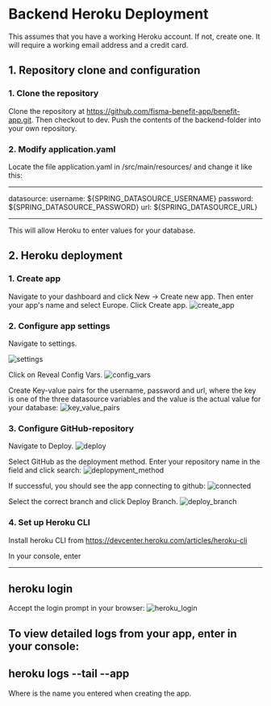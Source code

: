 # Backend Heroku Deployment

This assumes that you have a working Heroku account. If not, create one. It will require a working email address and a credit card.

## 1. Repository clone and configuration

### 1. Clone the repository

Clone the repository at https://github.com/fisma-benefit-app/benefit-app.git. Then checkout to dev. Push the contents of the backend-folder into your own repository.

### 2. Modify application.yaml

Locate the file application.yaml in /src/main/resources/ and change it like this:

---

  datasource:
    username: ${SPRING_DATASOURCE_USERNAME}
    password: ${SPRING_DATASOURCE_PASSWORD}
    url: ${SPRING_DATASOURCE_URL}

---

This will allow Heroku to enter values for your database.

## 2. Heroku deployment

### 1. Create app

Navigate to your dashboard and click New -> Create new app.
Then enter your app's name and select Europe. Click Create app.
![create_app](https://github.com/user-attachments/assets/488a00e8-afd2-4e81-b447-d8cb1a0ab2f4)

### 2. Configure app settings

Navigate to settings.

![settings](https://github.com/user-attachments/assets/f691c7cd-d5db-4053-b6ca-c7e71a5f53e9)

Click on Reveal Config Vars.
![config_vars](https://github.com/user-attachments/assets/c2f02485-8848-4cc8-a8bd-bba06ce1ba50)

Create Key-value pairs for the username, password and url, where the key is one of the three datasource variables and the value is the actual value for your database:
![key_value_pairs](https://github.com/user-attachments/assets/29dbd1fb-334b-4d15-b250-bcec345f58c3)


### 3. Configure GitHub-repository

Navigate to Deploy.
![deploy](https://github.com/user-attachments/assets/be709d52-c8dc-4aea-8f89-cb09398cbf54)

Select GitHub as the deployment method.
Enter your repository name in the field and click search:
![deplopyment_method](https://github.com/user-attachments/assets/87301025-fe9b-4633-be82-2135a8b2276b)


If successful, you should see the app connecting to github:
![connected](https://github.com/user-attachments/assets/8dfc8207-ba6d-4ec2-8855-be8014b69346)

Select the correct branch and click Deploy Branch.
![deploy_branch](https://github.com/user-attachments/assets/e0c7c4aa-78d8-4d2e-8fdf-3c8d3ab6f543)

### 4. Set up Heroku CLI

Install heroku CLI from https://devcenter.heroku.com/articles/heroku-cli

In your console, enter 

---
heroku login
---

Accept the login prompt in your browser:
![heroku_login](https://github.com/user-attachments/assets/c821ff72-7371-4dcb-92db-f140d1df1904)

To view detailed logs from your app, enter in your console:
---
heroku logs --tail --app <APP NAME>
---

Where <APP NAME> is the name you entered when creating the app.

